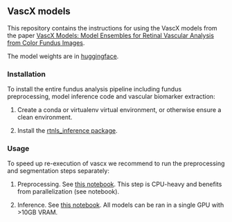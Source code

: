 ## VascX models

This repository contains the instructions for using the VascX models from the paper [VascX Models: Model Ensembles for Retinal Vascular Analysis from Color Fundus Images](https://arxiv.org/abs/2409.16016).

The model weights are in [huggingface](https://huggingface.co/Eyened/vascx).

### Installation

To install the entire fundus analysis pipeline including fundus preprocessing, model inference code and vascular biomarker extraction:

1. Create a conda or virtualenv virtual environment, or otherwise ensure a clean environment.

2. Install the [rtnls_inference package](https://github.com/Eyened/retinalysis-inference).

### Usage

To speed up re-execution of vascx we recommend to run the preprocessing and segmentation steps separately:

1. Preprocessing. See [this notebook](./notebooks/0_preprocess.ipynb). This step is CPU-heavy and benefits from parallelization (see notebook).

2. Inference. See [this notebook](./notebooks/1_segment_preprocessed.ipynb). All models can be ran in a single GPU with >10GB VRAM.
